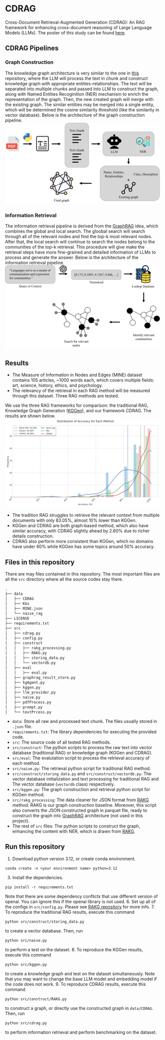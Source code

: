 # CDRAG
Cross-Document Retrieval-Augmented Generation (CDRAG): An RAG framework for enhancing cross-document reasoning of Large Language Models (LLMs). The poster of this study can be found [here](https://github.com/Lottotpk/CDRAG/blob/main/fig/Poster.pdf).

## CDRAG Pipelines
### Graph Construction
The knowledge graph architecture is very similar to the one in [this](https://github.com/LMMApplication/RAKG) repository, where the LLM will process the text in chunk and construct knowledge graph with appropriate entities-relationships. The text will be separated into multiple chunks and passed into LLM to construct the graph, along with Named Entities Recoginition (NER) mechanism to enrich the representation of the graph. Then, the new created graph will merge with the existing graph. The similar entities may be merged into a single entity, which will be determined the cosine similarity threshold (like the similarity in vector database). Below is the architecture of the graph construction pipeline.
![Graph construct](https://github.com/Lottotpk/CDRAG/blob/main/fig/Construct_white.png)

### Information Retrieval
The information retrieval pipeline is derived from the [GraphRAG](https://github.com/microsoft/graphrag) idea, which combines the global and local search. The gloobal search will search through all of the relevant nodes and find the top-k most relevant nodes. After that, the local search will continue to search the nodes belong to the communities of the top-k retrieval. This procedure will give make the retrieval steps have more fine-grained and detailed information of LLMs to process and generate the answer. Below is the architecture of the information retrieval pipeline.
![Information retrieval](https://github.com/Lottotpk/CDRAG/blob/main/fig/Retreive_white.png)

## Results
- The Measure of Information in Nodes and Edges (MINE) dataset contains 105 articles, ~1000 words each, which covers multiple fields: art, science, history, ethics, and psychology.
- The relevancy of the retrieval in each RAG method will be measured through this dataset. Three RAG methods are tested.

We use the three RAG frameworks for comparison: the traditional RAG, Knowledge Graph Generation ([KGGen](https://github.com/stair-lab/kg-gen)), and our framework CDRAG. The results are shown below.
![Results](https://github.com/Lottotpk/CDRAG/blob/main/fig/Results.png)
- The tradition RAG struggles to retrieve the relevant context from multiple documents with only 83.05%, almost 10% lower than KGGen.
- KGGen and CDRAG are both graph‐based method, which also have similar accuracy, with CDRAG slightly ahead by 2.60% due to richer details construction.
- CDRAG also perform more consistent than KGGen, which no domains have under 60% while KGGen has some topics around 50% accuracy.

## Files in this repository
There are may files contained in this repository. The most important files are all the `src` directory where all the source codes stay there.
```
.
├── data
│   ├── CDRAG
│   ├── KGs
│   ├── MINE.json
│   └── naive_rag
├── LICENSE
├── requirements.txt
├── src
│   ├── cdrag.py
│   ├── config.py
│   ├── construct
│   │   ├── rakg_processing.py
│   │   ├── RAKG.py
│   │   ├── storing_data.py
│   │   └── vectordb.py
│   ├── eval
│   │   ├── eval.py
│   ├── graphrag_result_store.py
│   ├── kgAgent.py
│   ├── kggen.py
│   ├── llm_provider.py
│   ├── naive.py
│   ├── pdfProcess.py
│   ├── prompt.py
│   └── textPrcess.py
```
- `data`: Store all raw and processed text chunk. The files usually stored in `.json` file.
- `requirements.txt`: The library dependencies for executing the provided code.
- `src`: The source code of all tested RAG methods.
- `src/construct`: The python scripts to process the raw text into vector database (traditional RAG) or knowledge graph (KGGen and CDRAG).
- `src/eval`: The evalutation script to process the retrieval accuracy of each method.
- `src/naive.py`: The retrieval python script for traditional RAG method.
- `src/construct/storing_data.py` and `src/construct/vectordb.py`: The vector database initialization and text processing for traditional RAG and The vector database (`vectordb` class) respectively.
- `src/kggen.py`: The graph construction and retrieval python script for KGGen method.
- `src/rakg_processing`: The data cleaner for JSON format from [RAKG](https://github.com/LMMApplication/RAKG) method. RAKG is our graph construction baseline. Moreover, this script also converts the JSON constructed graph in parquet file, ready to construct the graph into [GraphRAG](https://github.com/microsoft/graphrag) architecture (not used in this project).
- The rest of `src` files: The python scripts to construct the graph, enhancing the content with NER, which is drawn from [RAKG](https://github.com/LMMApplication/RAKG).

## Run this repository
1. Download python version 3.12, or create conda environment.
```
conda create -n <your environment name> python=3.12
```
3. Install the dependencies.
```
pip install -r requirements.txt
```
Note that there are some dependency conflicts that use different version of openai. You can ignore this if the openai library is not used.
6. Set up all of the configs in `src/config.py`. Please see [RAKG repository](https://github.com/LMMApplication/RAKG) for more info.
7. To reproduce the traditional RAG results, execute this command 
```
python src/construct/storing_data.py
```
to create a vector database. Then, run 
```
python src/naive.py
```
to perform a test on the dataset.
8. To reproduce the KGGen results, execute this command 
```
python src/kggen.py
```
to create a knowledge graph and test on the dataset simultaneously. Note that you may want to change the base LLM model and embedding model if the code does not work.
9. To reproduce CDRAG results, execute this command 
```
python src/construct/RAKG.py
```
to construct a graph, or directly use the constructed graph in `data/CDRAG`. Then, run 
```
python src/cdrag.py
```
to perform information retrieval and perform benchmarking on the dataset.
